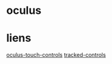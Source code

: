 # oculus


# liens
[oculus-touch-controls](https://github.com/aframevr/aframe/blob/master/docs/components/oculus-touch-controls.md)
[tracked-controls](https://github.com/aframevr/aframe/blob/master/docs/components/tracked-controls.md)
